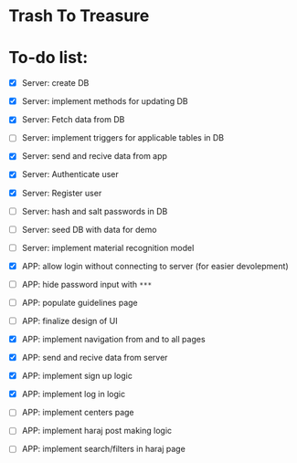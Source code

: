 # Trash To Treasure

# To-do list:
- [x] Server: create DB
- [x] Server: implement methods for updating DB
- [x] Server: Fetch data from DB
- [ ] Server: implement triggers for applicable tables in DB
- [x] Server: send and recive data from app
- [x] Server: Authenticate user
- [x] Server: Register user
- [ ] Server: hash and salt passwords in DB
- [ ] Server: seed DB with data for demo
- [ ] Server: implement material recognition model
- [x] APP: allow login without connecting to server (for easier devolepment)
- [ ] APP: hide password input with ```***```
- [ ] APP: populate guidelines page
- [ ] APP: finalize design of UI 
- [x] APP: implement navigation from and to all pages
- [x] APP: send and recive data from server
- [x] APP: implement sign up logic
- [x] APP: implement log in logic
- [ ] APP: implement centers page
- [ ] APP: implement haraj post making logic
- [ ] APP: implement search/filters in haraj page

